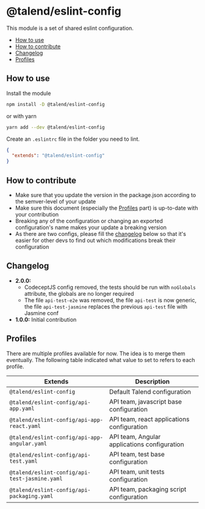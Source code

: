 # @talend/eslint-config

This module is a set of shared eslint configuration.

<!-- TOC START min:2 max:3 link:true update:true -->
- [How to use](#how-to-use)
- [How to contribute](#how-to-contribute)
- [Changelog](#changelog)
- [Profiles](#profiles)

<!-- TOC END -->

## How to use

Install the module

```bash
npm install -D @talend/eslint-config
```
or with yarn
```bash
yarn add --dev @talend/eslint-config
```

Create an `.eslintrc` file in the folder you need to lint.

```json
{
  "extends": "@talend/eslint-config"
}
```

## How to contribute

* Make sure that you update the version in the package.json according to the semver-level of your update
* Make sure this document (especially the [Profiles](#profiles) part) is up-to-date with your contribution
* Breaking any of the configuration or changing an exported configuration's name makes your update a breaking version
* As there are two configs, please fill the [changelog](#changelog) below so that it's easier for other devs to find out which modifications break their configuration

## Changelog

* __2.0.0:__
	* CodeceptJS config removed, the tests should be run with `noGlobals` attribute, the globals are no longer required
	* The file `api-test-e2e` was removed, the file `api-test` is now generic, the file `api-test-jasmine` replaces the previous `api-test` file with Jasmine conf
* __1.0.0:__ Initial contribution


## Profiles

There are multiple profiles available for now. The idea is to merge them eventually.
The following table indicated what value to set to refers to each profile.

| Extends 										| Description 									|
|-----------------------------------------------|-----------------------------------------------|
| `@talend/eslint-config` 						| Default Talend configuration 					|
| `@talend/eslint-config/api-app.yaml` 			| API team, javascript base configuration 		|
| `@talend/eslint-config/api-app-react.yaml` 	| API team, react applications configuration 	|
| `@talend/eslint-config/api-app-angular.yaml` 	| API team, Angular applications configuration 	|
| `@talend/eslint-config/api-test.yaml` 		| API team, test base configuration 					|
| `@talend/eslint-config/api-test-jasmine.yaml` 	| API team, unit tests configuration 				|
| `@talend/eslint-config/api-packaging.yaml` 		| API team, packaging script configuration 		|
